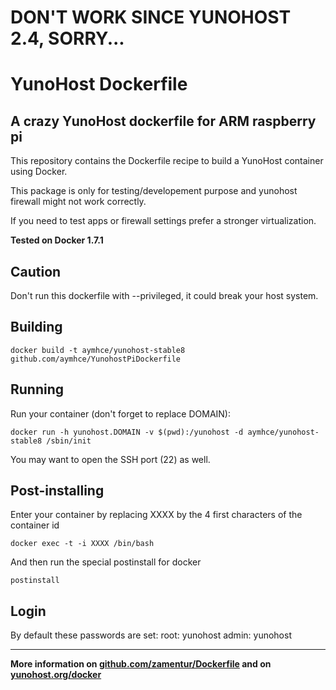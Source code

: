 # DON'T WORK SINCE YUNOHOST 2.4, SORRY...

# YunoHost Dockerfile
## A crazy YunoHost dockerfile for ARM raspberry pi

This repository contains the Dockerfile recipe to build a YunoHost container using Docker.

This package is only for testing/developement purpose and yunohost firewall might not work correctly. 

If you need to test apps or firewall settings prefer a stronger virtualization. 

**Tested on Docker 1.7.1**

## Caution

Don't run this dockerfile with --privileged, it could break your host system.

## Building

```
docker build -t aymhce/yunohost-stable8 github.com/aymhce/YunohostPiDockerfile
```

## Running

Run your container (don't forget to replace DOMAIN):

```
docker run -h yunohost.DOMAIN -v $(pwd):/yunohost -d aymhce/yunohost-stable8 /sbin/init
```

You may want to open the SSH port (22) as well.


## Post-installing

Enter your container by replacing XXXX by the 4 first characters of the container id

```
docker exec -t -i XXXX /bin/bash
```

And then run the special postinstall for docker
```
postinstall
```

## Login
By default these passwords are set:
root: yunohost
admin: yunohost

---

**More information on [github.com/zamentur/Dockerfile](https://github.com/zamentur/Dockerfile) and on [yunohost.org/docker](https://yunohost.org/docker)**
